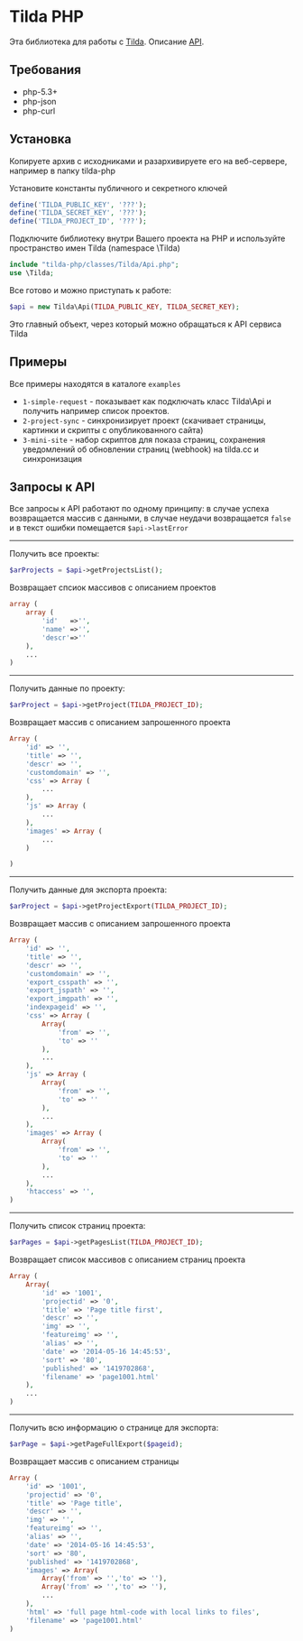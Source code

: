 # Tilda PHP

Эта библиотека для работы с [Tilda](https://tilda.cc/). Описание [API](http://help-ru.tilda.ws/api).

## Требования

* php-5.3+
* php-json
* php-curl

## Установка

Копируете архив с исходниками и разархивируете его на веб-сервере, например в папку tilda-php

Установите константы публичного и секретного ключей

```php
define('TILDA_PUBLIC_KEY', '???');
define('TILDA_SECRET_KEY', '???');
define('TILDA_PROJECT_ID', '???');
```

Подключите библиотеку внутри Вашего проекта на PHP и используйте пространство имен Tilda (namespace \Tilda)

```php
include "tilda-php/classes/Tilda/Api.php";
use \Tilda;
```

Все готово и можно приступать к работе:

```php
$api = new Tilda\Api(TILDA_PUBLIC_KEY, TILDA_SECRET_KEY);
```
Это главный объект, через который можно обращаться к API сервиса Tilda

## Примеры

Все примеры находятся в каталоге `examples`

* `1-simple-request` - показывает как подключать класс Tilda\Api и получить например список проектов.
* `2-project-sync` - синхронизирует проект (скачивает страницы, картинки и скрипты с опубликованного сайта)
* `3-mini-site` - набор скриптов для показа страниц, сохранения уведомлений об обновлении страниц (webhook) на tilda.cc и синхронизация

## Запросы к API

Все запросы к API работают по одному принципу: в случае успеха возвращается массив с данными, в случае неудачи возвращается `false` и в текст ошибки помещается `$api->lastError`

-----

Получить все проекты:

```php
$arProjects = $api->getProjectsList();
```

Возвращает спсиок массивов с описанием проектов

```php
array (
    array (
        'id'   =>'',
        'name' =>'',
        'descr'=>''
    ),
    ...
)
```

-----

Получить данные по проекту:

```php
$arProject = $api->getProject(TILDA_PROJECT_ID);
```

Возвращает массив с описанием запрошенного проекта

```php
Array (
    'id' => '',
    'title' => '',
    'descr' => '',
    'customdomain' => '',
    'css' => Array (
        ...
    ),
    'js' => Array (
        ...
    ),
    'images' => Array (
        ...
    )

)
```

-----

Получить данные для экспорта проекта:

```php
$arProject = $api->getProjectExport(TILDA_PROJECT_ID);
```

Возвращает массив с описанием запрошенного проекта

```php
Array (
    'id' => '',
    'title' => '',
    'descr' => '',
    'customdomain' => '',
    'export_csspath' => '',
    'export_jspath' => '',
    'export_imgpath' => '',
    'indexpageid' => '',
    'css' => Array (
        Array(
            'from' => '',
            'to' => ''
        ),
        ...
    ),
    'js' => Array (
        Array(
            'from' => '',
            'to' => ''
        ),
        ...
    ),
    'images' => Array (
        Array(
            'from' => '',
            'to' => ''
        ),
        ...
    ),
    'htaccess' => '',
)
```

-----

Получить список страниц проекта:

```php
$arPages = $api->getPagesList(TILDA_PROJECT_ID);
```

Возвращает список массивов с описанием страниц проекта

```php
Array (
    Array(
        'id' => '1001',
        'projectid' => '0',
        'title' => 'Page title first',
        'descr' => '',
        'img' => '',
        'featureimg' => '',
        'alias' => '',
        'date' => '2014-05-16 14:45:53',
        'sort' => '80',
        'published' => '1419702868',
        'filename' => 'page1001.html'    
    ),
    ...
)
```

-----

Получить всю информацию о странице для экспорта:

```php
$arPage = $api->getPageFullExport($pageid);
```

Возвращает массив с описанием страницы

```php
Array (
    'id' => '1001',
    'projectid' => '0',
    'title' => 'Page title',
    'descr' => '',
    'img' => '',
    'featureimg' => '',
    'alias' => '',
    'date' => '2014-05-16 14:45:53',
    'sort' => '80',
    'published' => '1419702868',
    'images' => Array(
        Array('from' => '','to' => ''),
        Array('from' => '','to' => ''),
        ...
    ),
    'html' => 'full page html-code with local links to files',
    'filename' => 'page1001.html'
)
```

